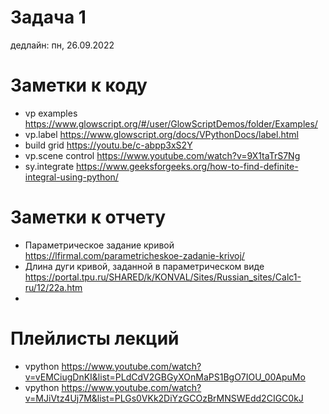 # Задача 1
дедлайн: пн, 26.09.2022


# Заметки к коду
* vp examples https://www.glowscript.org/#/user/GlowScriptDemos/folder/Examples/
* vp.label https://www.glowscript.org/docs/VPythonDocs/label.html
* build grid https://youtu.be/c-abpp3xS2Y
* vp.scene control https://www.youtube.com/watch?v=9X1taTrS7Ng
* sy.integrate https://www.geeksforgeeks.org/how-to-find-definite-integral-using-python/


# Заметки к отчету
* Параметрическое задание кривой https://lfirmal.com/parametricheskoe-zadanie-krivoj/
* Длина дуги кривой, заданной в параметрическом виде https://portal.tpu.ru/SHARED/k/KONVAL/Sites/Russian_sites/Calc1-ru/12/22a.htm
* 


# Плейлисты лекций
* vpython https://www.youtube.com/watch?v=vEMCiugDnKI&list=PLdCdV2GBGyXOnMaPS1BgO7IOU_00ApuMo
* vpython https://www.youtube.com/watch?v=MJiVtz4Uj7M&list=PLGs0VKk2DiYzGCOzBrMNSWEdd2CIGC0kJ
  

